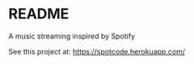# README

A music streaming inspired by Spotify

See this project at: https://spotcode.herokuapp.com/